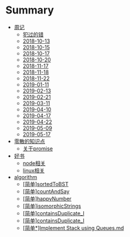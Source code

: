 # Summary

* [周记](README.md)
    * [犯过的错](./week/all_error.md)
    * [2018-10-13](./week/2018-10-13.md)
    * [2018-10-15](./week/2018-10-15.md)
    * [2018-10-17](./week/2018-10-17.md)
    * [2018-10-20](./week/2018-10-20.md)
    * [2018-11-17](./week/2018-11-17.md)
    * [2018-11-18](./week/2018-11-18.md)
    * [2018-11-22](./week/2018-11-22.md)
    * [2019-01-11](./week/2019-01-11.md)
    * [2019-02-13](./week/2019-02-13.md)
    * [2019-02-21](./week/2019-02-21.md)
    * [2019-03-11](./week/2019-03-11.md)
    * [2019-04-10](./week/2019-04-10.md)
    * [2019-04-17](./week/2019-04-17.md)
    * [2019-04-22](./week/2019-04-22.md)
    * [2019-05-09](./week/2019-05-09.md)
    * [2019-05-17](./week/2019-05-17.md)
* [零散的知识点](README.md)
    * [关于promise](./tech/promise.md)
* [好书](README.md)
    * [node相关](./books/node.md)
    * [linux相关](./books/linux.md)
* [algorithm](./algorithm/readme.md)
    * [[简单]sortedToBST](./algorithm/sortedToBST.md)
    * [[简单]countAndSay](./algorithm/countAndSay.md)
    * [[简单]happyNumber](./algorithm/happyNumber.md)
    * [[简单]isomorphicStrings](./algorithm/isomorphicStrings.md)
    * [[简单]containsDuplicate_I](./algorithm/containsDuplicate_I)
    * [[简单]containsDuplicate_I](./algorithm/containsDuplicate_Ⅱ)
    * [[简单*]Implement Stack using Queues.md](./algorithm/implementStackUsingQueues.md)


